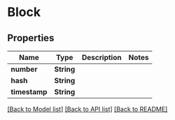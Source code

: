 # Block

## Properties

| Name          | Type       | Description | Notes |
| ------------- | ---------- | ----------- | ----- |
| **number**    | **String** |             |       |
| **hash**      | **String** |             |       |
| **timestamp** | **String** |             |       |

[\[Back to Model list\]](./#documentation-for-models) [\[Back to API list\]](./#documentation-for-api-endpoints) [\[Back to README\]](./)

